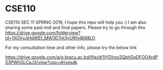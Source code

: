 # CSE110
CSE110 SEC 11 SPRING 2019, I hope this repo will help you :)
I am also sharing some past mid and final papers. Please try to go through this
https://drive.google.com/folderview?id=1XOVyJjHdWEf_MW3D7nt3yURfxiBi88LO

For my consultation time and other info, please try the below link

https://drive.google.com/a/g.bracu.ac.bd/file/d/1IYDIrso2QbhGeDFOO4rdPS3PWhGLCaJ3/view?usp=drivesdk

